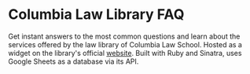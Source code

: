 # Columbia Law Library FAQ

Get instant answers to the most common questions and learn about the services offered by the law library of Columbia Law School. Hosted as a widget on the library's official [website](guides.law.columbia.edu/services/FAQ). Built with Ruby and Sinatra, uses Google Sheets as a database via its API.